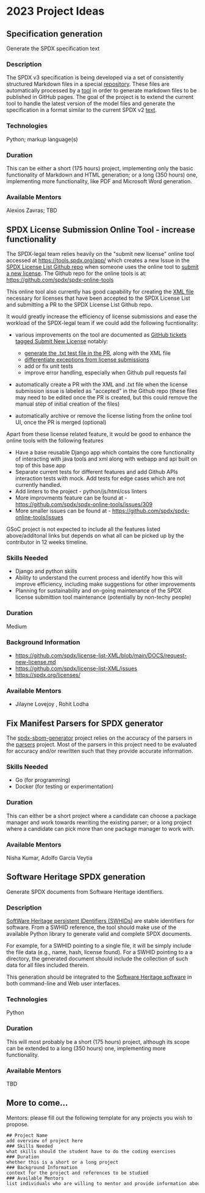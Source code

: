 # 2023 Project Ideas

## Specification generation

Generate the SPDX specification text

### Description

The SPDX v3 specification is being developed via a set of consistently structured Markdown files in a special [repository](https://github.com/spdx/spdx-3-model).
These files are automatically processed by a [tool](https://github.com/spdx/spec-parser) in order to generate markdown files to be published in GitHub pages. The goal of the project is to extend the current tool to handle the latest version of the model files and generate the specification in a format similar to the current SPDX v2 [text](https://spdx.github.io/spdx-spec/v2.3/).

### Technologies

Python; markup language(s)

### Duration

This can be either a short (175 hours) project, implementing only the basic functionality of Markdown and HTML generation; or a long (350 hours) one, implementing more functionality, like PDF and Microsoft Word generation.

### Available Mentors

Alexios Zavras; TBD

## SPDX License Submission Online Tool - increase functionality

The SPDX-legal team relies heavily on the "submit new license" online tool accessed at https://tools.spdx.org/app/ which creates a new Issue in the [SPDX License List Github repo](https://github.com/spdx/license-list-XML) when someone uses the online tool to [submit a new license](https://github.com/spdx/license-list-XML/blob/main/DOCS/request-new-license.md). The Github repo for the online tools is at: https://github.com/spdx/spdx-online-tools

This online tool also currently has good capability for creating the [XML file](https://github.com/spdx/license-list-XML) necessary for licenses that have been accepted to the SPDX License List and submitting a PR to the SPDX License List Github repo. 

It would greatly increase the efficiency of license submissions and ease the workload of the SPDX-legal team if we could add the following fucntionality:
* various improvements on the tool are documented as [GitHub tickets tagged Submit New License](https://github.com/spdx/spdx-online-tools/issues?q=is%3Aissue+is%3Aopen+label%3A%22Submit+New+License%22) notably:
   * [generate the .txt test file in the PR](https://github.com/spdx/spdx-online-tools/issues/399), along with the XML file
   * [differentiate exceptions from license submissions](https://github.com/spdx/spdx-online-tools/issues/398)
   * add or fix unit tests
   * improve error handling, especially when Github pull requests fail

* automatically create a PR with the XML and .txt file when the license submission issue is labeled as "accepted" in the Github repo (these files may need to be edited once the PR is created, but this could remove the manual step of initial creation of the files)
* automatically archive or remove the license listing from the online tool UI, once the PR is merged (optional)

Apart from these license related feature, it would be good to enhance the online tools with the following features
  * Have a base reusable Django app which contains the core functionality of interacting with java tools and xml along with webapp and api built on top of this base app
  * Separate current tests for different features and add Github APIs interaction tests with mock. Add tests for edge cases which are not currently handled.
  * Add linters to the project - python/js/html/css linters
  * More improvments feature can be found at - https://github.com/spdx/spdx-online-tools/issues/309
  * More smaller issues can be found at - https://github.com/spdx/spdx-online-tools/issues

GSoC project is not expected to include all the features listed above/additonal links but depends on what all can be picked up by the contributor in 12 weeks timeline.


### Skills Needed  
* Django and python skills
* Ability to understand the current process and identify how this will improve efficiency, including make suggestions for other improvements
* Planning for sustainability and on-going maintenance of the SPDX license submittion tool maintenance (potentially by non-techy people)

### Duration  
Medium

### Background Information  
* https://github.com/spdx/license-list-XML/blob/main/DOCS/request-new-license.md
* https://github.com/spdx/license-list-XML/issues
* https://spdx.org/licenses/


### Available Mentors  
* Jilayne Lovejoy , Rohit Lodha

## Fix Manifest Parsers for SPDX generator

The [spdx-sbom-generator](https://github.com/opensbom-generator/spdx-sbom-generator/) project relies on the accuracy of the parsers in the [parsers](https://github.com/opensbom-generator/parsers) project. Most of the parsers in this project need to be evaluated for accuracy and/or rewritten such that they provide accurate information.

### Skills Needed

- Go (for programming)
- Docker (for testing or experimentation)

### Duration

This can either be a short project where a candidate can choose a package manager and work towards rewriting the existing parser; or a long project where a candidate can pick more than one package manager to work with.

### Available Mentors

Nisha Kumar, Adolfo García Veytia

## Software Heritage SPDX generation

Generate SPDX documents from Software Heritage identifiers.

### Description

[SoftWare Heritage persistent IDentifiers (SWHIDs)](https://docs.softwareheritage.org/devel/swh-model/persistent-identifiers.html) are stable identifiers for software. From a SWHID reference, the tool should make use of the available Python library to generate valid and complete SPDX documents.

For example, for a SWHID pointing to a single file, it will be simply include the file data (e.g., name, hash, license found).  For a SWHID pointing to a a directory, the generated document should include the collection of such data for all files included therein.

This generation should be integrated to the [Software Heritage software](https://gitlab.softwareheritage.org/) in both command-line and Web user interfaces.

### Technologies

Python

### Duration

This will most probably be a short (175 hours) project, although its scope can be extended to a long (350 hours) one, implementing more functionality.

### Available Mentors

TBD

## More to come...

Mentors: please fill out the following template for any projects you wish to propose.

```
## Project Name  
add overview of project here  
### Skills Needed  
what skills should the student have to do the coding exercises  
### Duration  
whether this is a short or a long project  
### Background Information  
context for the project and references to be studied  
### Available Mentors  
list individuals who are willing to mentor and provide information about the project proposal
```

